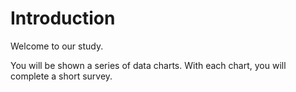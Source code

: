 <div class="introduction-block">

# Introduction

Welcome to our study.

You will be shown a series of data charts.
With each chart, you will complete a short survey.

</div>
